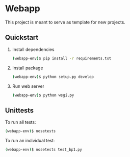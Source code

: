 # Webapp #

This project is meant to serve as template for new projects.

## Quickstart ##

1. Install dependencies

   ```bash
   (webapp-env)$ pip install -r requirements.txt
   ```

1. Install package

   ```bash
   (webapp-env)$ python setup.py develop
   ```

1. Run web server

   ```bash
   (webapp-env)$ python wsgi.py
   ```

## Unittests ##

To run all tests:

```bash
(webapp-env)$ nosetests
```

To run an individual test:

```bash
(webapp-env)$ nosetests test_bp1.py
```
